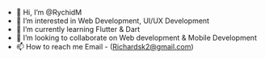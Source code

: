 - 👋 Hi, I’m @RychidM
- 👀 I’m interested in Web Development, UI/UX Development
- 🌱 I’m currently learning Flutter & Dart
- 💞️ I’m looking to collaborate on Web development & Mobile Development
- 📫 How to reach me Email - (Richardsk2@gmail.com)

<!---
RychidM/RychidM is a ✨ special ✨ repository because its `README.md` (this file) appears on your GitHub profile.
You can click the Preview link to take a look at your changes.
--->
